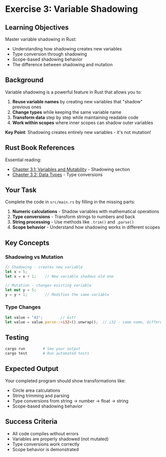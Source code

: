# Exercise 3: Variable Shadowing

## Learning Objectives

Master variable shadowing in Rust:
- Understanding how shadowing creates new variables
- Type conversion through shadowing
- Scope-based shadowing behavior
- The difference between shadowing and mutation

## Background

Variable shadowing is a powerful feature in Rust that allows you to:

1. **Reuse variable names** by creating new variables that "shadow" previous ones
2. **Change types** while keeping the same variable name
3. **Transform data** step by step while maintaining readable code
4. **Work within scopes** where inner scopes can shadow outer variables

**Key Point**: Shadowing creates entirely new variables - it's not mutation!

## Rust Book References

Essential reading:
- [Chapter 3.1: Variables and Mutability](https://doc.rust-lang.org/book/ch03-01-variables-and-mutability.html) - Shadowing section
- [Chapter 3.2: Data Types](https://doc.rust-lang.org/book/ch03-02-data-types.html) - Type conversions

## Your Task

Complete the code in `src/main.rs` by filling in the missing parts:

1. **Numeric calculations** - Shadow variables with mathematical operations
2. **Type conversions** - Transform strings to numbers and back
3. **String processing** - Use methods like `.trim()` and `.parse()`
4. **Scope behavior** - Understand how shadowing works in different scopes

## Key Concepts

### Shadowing vs Mutation
```rust
// Shadowing - creates new variable
let x = 5;
let x = x + 1;    // New variable shadows old one

// Mutation - changes existing variable
let mut y = 5;
y = y + 1;        // Modifies the same variable
```

### Type Changes
```rust
let value = "42";        // &str
let value = value.parse::<i32>().unwrap();  // i32 - same name, different type!
```

## Testing

```bash
cargo run        # See your output
cargo test       # Run automated tests
```

## Expected Output

Your completed program should show transformations like:
- Circle area calculations
- String trimming and parsing
- Type conversions from string → number → float → string
- Scope-based shadowing behavior

## Success Criteria

- All code compiles without errors
- Variables are properly shadowed (not mutated)
- Type conversions work correctly
- Scope behavior is demonstrated